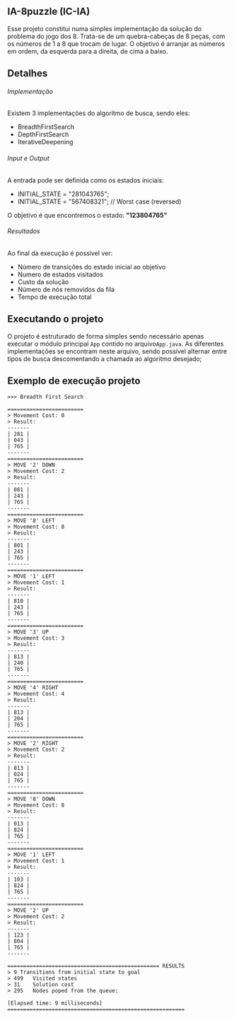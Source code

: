 
## IA-8puzzle (IC-IA)

Esse projeto constitui numa simples implementação da solução do problema do jogo dos 8. 
Trata-se de um quebra-cabeças de 8 peças, com os números de 1 a 8 que trocam de lugar. O objetivo é arranjar as números em ordem, da esquerda para a direita, de cima a baixo.

## Detalhes

###### Implementação
Existem 3 implementações do algorítmo de busca, sendo eles:

* BreadthFirstSearch
* DepthFirstSearch
* IterativeDeepening

###### Input e Output
A entrada pode ser definida como os estados iniciais:

* INITIAL_STATE = "281043765";
* INITIAL_STATE = "567408321"; // Worst case (reversed)

O objetivo é que encontremos o estado: **"123804765"**

###### Resultados
Ao final da execução é possível ver:

* Número de transições do estado inicial ao objetivo
* Numero de estados visitados
* Custo da solução
* Número de nós removidos da fila
* Tempo de execução total

## Executando o projeto

O projeto é estruturado de forma simples sendo necessário apenas executar o módulo principal `App` contido no arquivo`App.java`.
As diferentes implementações se encontram neste arquivo, sendo possível alternar entre tipos de busca descomentando a chamada ao algoritmo desejado;

## Exemplo de execução projeto
```
>>> Breadth First Search

========================
> Movement Cost: 0
> Result:
-------
| 281 |
| 043 |
| 765 |
-------
========================
> MOVE '2' DOWN
> Movement Cost: 2
> Result:
-------
| 081 |
| 243 |
| 765 |
-------
========================
> MOVE '8' LEFT
> Movement Cost: 8
> Result:
-------
| 801 |
| 243 |
| 765 |
-------
========================
> MOVE '1' LEFT
> Movement Cost: 1
> Result:
-------
| 810 |
| 243 |
| 765 |
-------
========================
> MOVE '3' UP
> Movement Cost: 3
> Result:
-------
| 813 |
| 240 |
| 765 |
-------
========================
> MOVE '4' RIGHT
> Movement Cost: 4
> Result:
-------
| 813 |
| 204 |
| 765 |
-------
========================
> MOVE '2' RIGHT
> Movement Cost: 2
> Result:
-------
| 813 |
| 024 |
| 765 |
-------
========================
> MOVE '8' DOWN
> Movement Cost: 8
> Result:
-------
| 013 |
| 824 |
| 765 |
-------
========================
> MOVE '1' LEFT
> Movement Cost: 1
> Result:
-------
| 103 |
| 824 |
| 765 |
-------
========================
> MOVE '2' UP
> Movement Cost: 2
> Result:
-------
| 123 |
| 804 |
| 765 |
-------

================================================ RESULTS
> 9	Transitions from initial state to goal
> 499	Visited states
> 31	Solution cost
> 295	Nodes poped from the queue: 

[Elapsed time: 9 milliseconds]
========================================================
```
